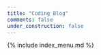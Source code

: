 ```yaml
---
title: "Coding Blog"
comments: false
under_construction: false
---
```


{% include index_menu.md %}
